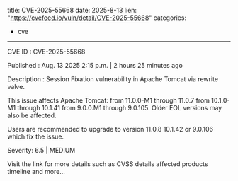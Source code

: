  
title: CVE-2025-55668
date: 2025-8-13
lien: "https://cvefeed.io/vuln/detail/CVE-2025-55668"
categories:
  - cve
---

CVE ID : CVE-2025-55668

Published :  Aug. 13
2025
2:15 p.m. | 2 hours
25 minutes ago

Description : Session Fixation vulnerability in Apache Tomcat via rewrite valve.

This issue affects Apache Tomcat: from 11.0.0-M1 through 11.0.7
from 10.1.0-M1 through 10.1.41
from 9.0.0.M1 through 9.0.105.
Older
EOL versions may also be affected.

Users are recommended to upgrade to version 11.0.8
10.1.42 or 9.0.106
which fix the issue.

Severity: 6.5 | MEDIUM

Visit the link for more details
such as CVSS details
affected products
timeline
and more...
